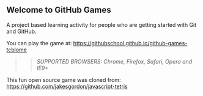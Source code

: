 ## Welcome to GitHub Games

A project based learning activity for people who are getting started with Git and GitHub.

You can play the game at: https://githubschool.github.io/github-games-tcblome

>> _*SUPPORTED BROWSERS*: Chrome, Firefox, Safari, Opera and IE9+_

This fun open source game was cloned from: https://github.com/jakesgordon/javascript-tetris
